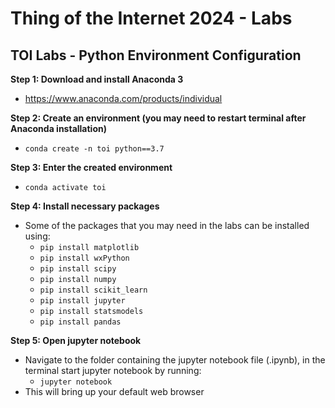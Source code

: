 # Thing of the Internet 2024 - Labs


## TOI Labs -  Python Environment Configuration

**Step 1: Download and install Anaconda 3**
- https://www.anaconda.com/products/individual

**Step 2: Create an environment (you may need to restart terminal after Anaconda installation)**
- `conda create -n toi python==3.7`

**Step 3: Enter the created environment**
- `conda activate toi`

**Step 4: Install necessary packages**
- Some of the packages that you may need in the labs can be installed using:
	- `pip install matplotlib`
	- `pip install wxPython`
	- `pip install scipy`
	- `pip install numpy`
	- `pip install scikit_learn`
	- `pip install jupyter`
	- `pip install statsmodels`
	- `pip install pandas`


**Step 5: Open jupyter notebook**
- Navigate to the folder containing the jupyter notebook file (.ipynb), in the terminal start jupyter notebook by running:
	- `jupyter notebook`
- This will bring up your default web browser
